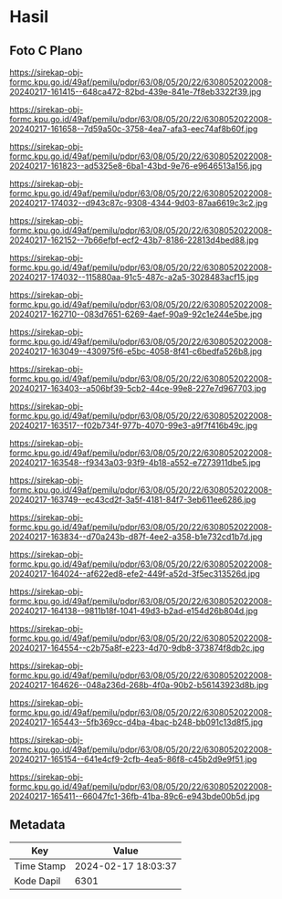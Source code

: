 # Hasil

## Foto C Plano

https://sirekap-obj-formc.kpu.go.id/49af/pemilu/pdpr/63/08/05/20/22/6308052022008-20240217-161415--648ca472-82bd-439e-841e-7f8eb3322f39.jpg

https://sirekap-obj-formc.kpu.go.id/49af/pemilu/pdpr/63/08/05/20/22/6308052022008-20240217-161658--7d59a50c-3758-4ea7-afa3-eec74af8b60f.jpg

https://sirekap-obj-formc.kpu.go.id/49af/pemilu/pdpr/63/08/05/20/22/6308052022008-20240217-161823--ad5325e8-6ba1-43bd-9e76-e9646513a156.jpg

https://sirekap-obj-formc.kpu.go.id/49af/pemilu/pdpr/63/08/05/20/22/6308052022008-20240217-174032--d943c87c-9308-4344-9d03-87aa6619c3c2.jpg

https://sirekap-obj-formc.kpu.go.id/49af/pemilu/pdpr/63/08/05/20/22/6308052022008-20240217-162152--7b66efbf-ecf2-43b7-8186-22813d4bed88.jpg

https://sirekap-obj-formc.kpu.go.id/49af/pemilu/pdpr/63/08/05/20/22/6308052022008-20240217-174032--115880aa-91c5-487c-a2a5-3028483acf15.jpg

https://sirekap-obj-formc.kpu.go.id/49af/pemilu/pdpr/63/08/05/20/22/6308052022008-20240217-162710--083d7651-6269-4aef-90a9-92c1e244e5be.jpg

https://sirekap-obj-formc.kpu.go.id/49af/pemilu/pdpr/63/08/05/20/22/6308052022008-20240217-163049--430975f6-e5bc-4058-8f41-c6bedfa526b8.jpg

https://sirekap-obj-formc.kpu.go.id/49af/pemilu/pdpr/63/08/05/20/22/6308052022008-20240217-163403--a506bf39-5cb2-44ce-99e8-227e7d967703.jpg

https://sirekap-obj-formc.kpu.go.id/49af/pemilu/pdpr/63/08/05/20/22/6308052022008-20240217-163517--f02b734f-977b-4070-99e3-a9f7f416b49c.jpg

https://sirekap-obj-formc.kpu.go.id/49af/pemilu/pdpr/63/08/05/20/22/6308052022008-20240217-163548--f9343a03-93f9-4b18-a552-e7273911dbe5.jpg

https://sirekap-obj-formc.kpu.go.id/49af/pemilu/pdpr/63/08/05/20/22/6308052022008-20240217-163749--ec43cd2f-3a5f-4181-84f7-3eb611ee6286.jpg

https://sirekap-obj-formc.kpu.go.id/49af/pemilu/pdpr/63/08/05/20/22/6308052022008-20240217-163834--d70a243b-d87f-4ee2-a358-b1e732cd1b7d.jpg

https://sirekap-obj-formc.kpu.go.id/49af/pemilu/pdpr/63/08/05/20/22/6308052022008-20240217-164024--af622ed8-efe2-449f-a52d-3f5ec313526d.jpg

https://sirekap-obj-formc.kpu.go.id/49af/pemilu/pdpr/63/08/05/20/22/6308052022008-20240217-164138--9811b18f-1041-49d3-b2ad-e154d26b804d.jpg

https://sirekap-obj-formc.kpu.go.id/49af/pemilu/pdpr/63/08/05/20/22/6308052022008-20240217-164554--c2b75a8f-e223-4d70-9db8-373874f8db2c.jpg

https://sirekap-obj-formc.kpu.go.id/49af/pemilu/pdpr/63/08/05/20/22/6308052022008-20240217-164626--048a236d-268b-4f0a-90b2-b56143923d8b.jpg

https://sirekap-obj-formc.kpu.go.id/49af/pemilu/pdpr/63/08/05/20/22/6308052022008-20240217-165443--5fb369cc-d4ba-4bac-b248-bb091c13d8f5.jpg

https://sirekap-obj-formc.kpu.go.id/49af/pemilu/pdpr/63/08/05/20/22/6308052022008-20240217-165154--641e4cf9-2cfb-4ea5-86f8-c45b2d9e9f51.jpg

https://sirekap-obj-formc.kpu.go.id/49af/pemilu/pdpr/63/08/05/20/22/6308052022008-20240217-165411--66047fc1-36fb-41ba-89c6-e943bde00b5d.jpg


## Metadata

| Key        | Value               |
| ---------- | ------------------- |
| Time Stamp | 2024-02-17 18:03:37 |
| Kode Dapil | 6301                |



